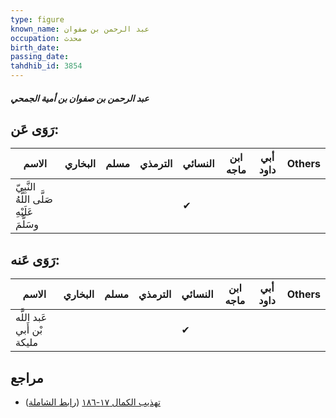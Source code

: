 ```yaml
---
type: figure
known_name: عبد الرحمن بن صفوان
occupation: محدث
birth_date:
passing_date:
tahdhib_id: 3854
---
```

##### عبد الرحمن بن صفوان بن أمية الجمحي

## رَوَى عَن:
| الاسم                                      | البخاري | مسلم | الترمذي | النسائي | ابن ماجه | أبي داود | Others |
| ------------------------------------------ | ------- | ---- | ------- | ------- | -------- | -------- | ------ |
| النَّبِيّ صَلَّى اللَّهُ عَلَيْهِ وسَلَّمَ |         |      |         | ✔       |          |          |        |
## رَوَى عَنه:
| الاسم                      | البخاري | مسلم | الترمذي | النسائي | ابن ماجه | أبي داود | Others |
| -------------------------- | ------- | ---- | ------- | ------- | -------- | -------- | ------ |
| عَبد اللَّه بْن أَبي مليكة |         |      |         | ✔       |          |          |        |
## مراجع
- [تهذيب الكمال ١٧-١٨٦](obsidian://open?vault=Tahdhib-al-Kamal&file=Figures/٣٨٥٤-عبد%20الرحمن%20بن%20صفوان%20بن%20أمية%20الجمحي) ([رابط الشاملة](https://shamela.ws/book/3722/8736))